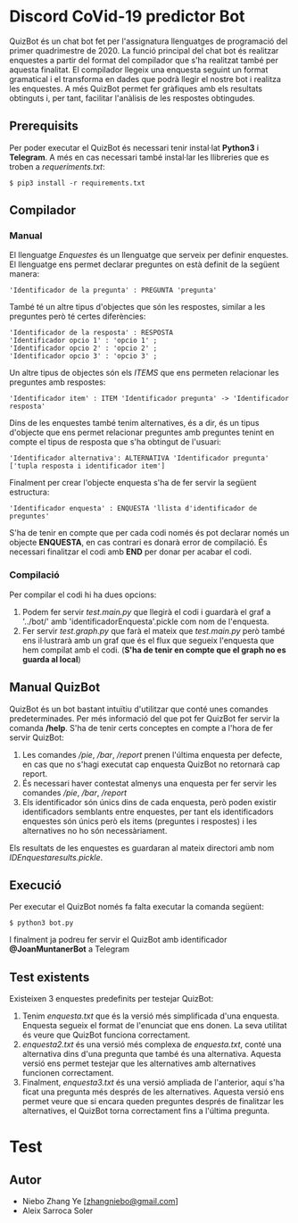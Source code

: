 # Discord CoVid-19 predictor Bot
QuizBot és un chat bot fet per l'assignatura llenguatges de programació del primer quadrimestre de 2020. La funció principal del chat bot és realitzar enquestes a partir del format del compilador que s'ha realitzat també per aquesta finalitat. El compilador llegeix una enquesta seguint un format gramatical i el transforma en dades que podrà llegir el nostre bot i realitza les enquestes. A més QuizBot permet fer gràfiques amb els resultats obtinguts i, per tant, facilitar l'anàlisis de les respostes obtingudes.

## Prerequisits

Per poder executar el QuizBot és necessari tenir instal·lat **Python3** i **Telegram**. A més en cas necessari també instal·lar les llibreries que es troben a *requeriments.txt*:

```
$ pip3 install -r requirements.txt
```

## Compilador

### Manual

El llenguatge *Enquestes* és un llenguatge que serveix per definir enquestes. El llenguatge ens permet declarar preguntes on està definit de la següent manera:

```
'Identificador de la pregunta' : PREGUNTA 'pregunta'
```
També té un altre tipus d'objectes que són les respostes, similar a les preguntes però té certes diferències:

```
'Identificador de la resposta' : RESPOSTA
'Identificador opcio 1' : 'opcio 1' ;
'Identificador opcio 2' : 'opcio 2' ;
'Identificador opcio 3' : 'opcio 3' ;
```

Un altre tipus de objectes són els *ITEMS* que ens permeten relacionar les preguntes amb respostes:
```
'Identificador item' : ITEM 'Identificador pregunta' -> 'Identificador resposta' 
```
Dins de les enquestes també tenim alternatives, és a dir, és un tipus d'objecte que ens permet relacionar preguntes amb preguntes tenint en compte el tipus de resposta que s'ha obtingut de l'usuari:
```
'Identificador alternativa': ALTERNATIVA 'Identificador pregunta' ['tupla resposta i identificador item']
```
Finalment per crear l'objecte enquesta s'ha de fer servir la següent estructura:
```
'Identificador enquesta' : ENQUESTA 'llista d'identificador de preguntes'
```
S'ha de tenir en compte que per cada codi només és pot declarar només un objecte **ENQUESTA**, en cas contrari es donarà error de compilació. És necessari finalitzar el codi amb **END** per donar per acabar el codi.

### Compilació

Per compilar el codi hi ha dues opcions:

1. Podem fer servir *test.main.py* que llegirà el codi i guardarà el graf a '../bot/' amb 'identificadorEnquesta'.pickle com nom de l'enquesta.
2. Fer servir *test.graph.py* que farà el mateix que *test.main.py* però també ens il·lustrarà amb un graf que és el flux que segueix l'enquesta que hem compilat amb el codi. (**S'ha de tenir en compte que el graph no es guarda al local**)

## Manual QuizBot

QuizBot és un bot bastant intuïtiu d'utilitzar que conté unes comandes predeterminades. Per més informació del que pot fer QuizBot fer servir la comanda **/help**. S'ha de tenir certs conceptes en compte a l'hora de fer servir QuizBot:
1. Les comandes */pie*, */bar*, */report* prenen l'última enquesta per defecte, en cas que no s'hagi executat cap enquesta QuizBot no retornarà cap report.
1. És necessari haver contestat almenys una enquesta per fer servir les comandes */pie*, */bar*, */report*
2. Els identificador són únics dins de cada enquesta, però poden existir identificadors semblants entre enquestes, per tant els identificadors enquestes són únics però els items (preguntes i respostes) i les alternatives no ho són necessàriament.

Els resultats de les enquestes es guardaran al mateix directori amb nom *IDEnquestaresults.pickle*.

## Execució

Per executar el QuizBot només fa falta executar la comanda següent:
```
$ python3 bot.py
```
I finalment ja podreu fer servir el QuizBot amb identificador **@JoanMuntanerBot** a Telegram

## Test existents

Existeixen 3 enquestes predefinits per testejar QuizBot:

1. Tenim *enquesta.txt* que és la versió més simplificada d'una enquesta. Enquesta segueix el format de l'enunciat que ens donen. La seva utilitat és veure que QuizBot funciona correctament.
2. *enquesta2.txt* és una versió més complexa de *enquesta.txt*, conté una alternativa dins d'una pregunta que també és una alternativa. Aquesta versió ens permet testejar que les alternatives amb alternatives funcionen correctament.
3. Finalment, *enquesta3.txt* és una versió ampliada de l'anterior, aquí s'ha ficat una pregunta més després de les alternatives. Aquesta versió ens permet veure que si encara queden preguntes després de finalitzar les alternatives, el QuizBot torna correctament fins a l'última pregunta.

# Test


## Autor
- Niebo Zhang Ye [zhangniebo@gmail.com]
- Aleix Sarroca Soler
